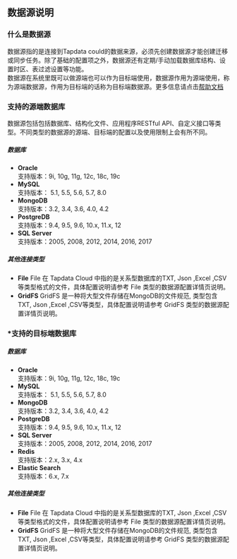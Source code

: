 ## **数据源说明**
### **什么是数据源**
数据源指的是连接到Tapdata could的数据来源，必须先创建数据源才能创建迁移或同步任务。除了基础的配置项之外，数据源还有定期/手动加载数据库结构、设置时区、表过滤设置等功能。<br>
数据源在系统里既可以做源端也可以作为目标端使用，数据源作用为源端使用，称为源端数据源，作用为目标端的话称为目标端数据源。更多信息请点击[帮助文档](https://docs.tapdata.net/data-source)
### **支持的源端数据库**
数据源包括包括数据库、结构化文件、应用程序RESTful API、自定义接口等类型。不同类型的数据源的源端、目标端的配置以及使用限制上会有所不同。<br>
##### **数据库**
- **Oracle**<br>
支持版本：9i, 10g, 11g, 12c, 18c, 19c<br>
- **MySQL**<br>
支持版本： 5.1, 5.5, 5.6, 5.7, 8.0<br>
- **MongoDB**<br>
支持版本：3.2, 3.4, 3.6, 4.0, 4.2<br>
- **PostgreDB**<br>
支持版本：9.4, 9.5, 9.6, 10.x, 11.x, 12<br>
- **SQL Server**<br>
支持版本：2005, 2008, 2012, 2014,  2016, 2017<br>
##### **其他连接类型**
- **File**
File 在 Tapdata Cloud 中指的是关系型数据库的TXT, Json ,Excel ,CSV等类型格式的文件，具体配置说明请参考 File 类型的数据源配置详情页说明。<br>
- **GridFS**
GridFS 是一种将大型文件存储在MongoDB的文件规范, 类型包含 TXT, Json ,Excel ,CSV等类型，具体配置说明请参考 GridFS 类型的数据源配置详情页说明。<br>
### ***支持的目标端数据库**
##### **数据库**
- **Oracle**<br>
支持版本：9i, 10g, 11g, 12c, 18c, 19c<br>
- **MySQL**<br>
支持版本： 5.1, 5.5, 5.6, 5.7, 8.0<br>
- **MongoDB**<br>
支持版本：3.2, 3.4, 3.6, 4.0, 4.2<br>
- **PostgreDB**<br>
支持版本：9.4, 9.5, 9.6, 10.x, 11.x, 12<br>
- **SQL Server**<br>
支持版本：2005, 2008, 2012, 2014,  2016, 2017<br>
- **Redis**<br>
支持版本：2.x, 3.x, 4.x<br>
- **Elastic Search**<br>
支持版本：6.x, 7.x<br>
##### **其他连接类型**
- **File**
File 在 Tapdata Cloud 中指的是关系型数据库的TXT, Json ,Excel ,CSV等类型格式的文件，具体配置说明请参考 File 类型的数据源配置详情页说明。<br>
- **GridFS**
GridFS 是一种将大型文件存储在MongoDB的文件规范, 类型包含 TXT, Json ,Excel ,CSV等类型，具体配置说明请参考 GridFS 类型的数据源配置详情页说明。<br>